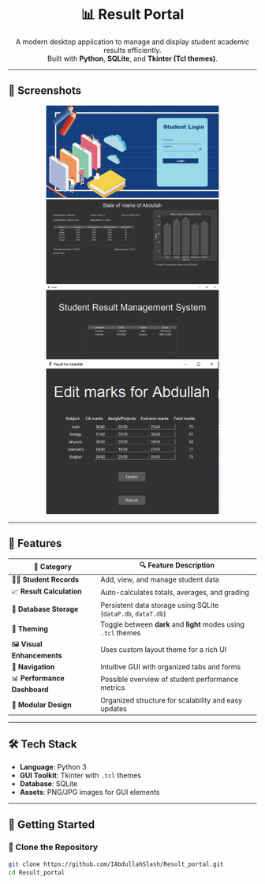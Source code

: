 <h1 align="center">📊 Result Portal</h1>

<p align="center">
  A modern desktop application to manage and display student academic results efficiently.
  <br>
  Built with <b>Python</b>, <b>SQLite</b>, and <b>Tkinter (Tcl themes)</b>.
</p>

---

## 📸 Screenshots

<p align="center">
  <img src="StudentPor.jpg" alt="Result Portal Dashboard" width="350"/>
  <img src="ResultPor.jpg" alt="Result Page" width="350"/>
  <img src="studentManage.jpg" alt="student list Page" width="350"/>
  <img src="studentManage2.jpg" alt="Teacher Panel" width="350"/>
</p>

---

## 🌟 Features

| 🧩 Category         | 🔍 Feature Description |
|---------------------|------------------------|
| 🧑‍🎓 **Student Records** | Add, view, and manage student data |
| 📈 **Result Calculation** | Auto-calculates totals, averages, and grading |
| 💾 **Database Storage** | Persistent data storage using SQLite (`dataP.db`, `dataT.db`) |
| 🎨 **Theming**           | Toggle between **dark** and **light** modes using `.tcl` themes |
| 🖼️ **Visual Enhancements** | Uses custom layout theme for a rich UI |
| 🧭 **Navigation**         | Intuitive GUI with organized tabs and forms |
| 📊 **Performance Dashboard** | Possible overview of student performance metrics |
| 🧱 **Modular Design**     | Organized structure for scalability and easy updates |

---

## 🛠️ Tech Stack

- **Language**: Python 3
- **GUI Toolkit**: Tkinter with `.tcl` themes
- **Database**: SQLite
- **Assets**: PNG/JPG images for GUI elements

---

## 🚀 Getting Started

### 📂 Clone the Repository

```bash
git clone https://github.com/IAbdullahSlash/Result_portal.git
cd Result_portal
